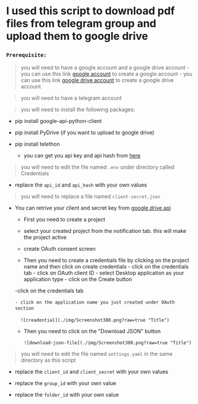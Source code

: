 # I used this script to download pdf files from telegram group and upload them to google drive

### ```Prerequisite:```
> you will need to have a google account and a google drive account
    - you can use this link [google account](https://accounts.google.com/signup/v2/webcreateaccount?flowName=GlifWebSignIn&flowEntry=SignUp) to create a google account 
    - you can use this link [google drive account](https://drive.google.com/drive/my-drive) to create a google drive account 
   

> you will need to have a telegram account


> you will need to install the following packages:

- pip install google-api-python-client   
 
- pip install PyDrive  (if you want to upload to google drive) 

- pip install telethon  

    - you can get you api key and api hash from [here](https://my.telegram.org/apps)
> you will need to edit the file named `.env` under directory called Credentials  

  - replace the `api_id` and `api_hash` with your own values 

> you will need to replace a file named `client-secret.json` 
 
- You can retrive your client and secret key from [google drive api](https://console.cloud.google.com/apis/credentials)
  - First you need to create a project
      
  - select your created project from the notification tab. this will make the project active    

  - create OAuth consent screen
  
  - Then you need to create a credentials file by clicking on the project name and then click on  create credentials
          - click on the credentials tab
          - click on OAuth client ID
          - select Desktop application as your application type
          - click on the Create button
      
  -click on the credentials tab     

      - click on the application name you just created under OAuth section    
          
        ![creadential](./img/Screenshot380.png?raw=true "Title")     
        
  - Then you need to click on the "Download JSON" button

        ![download-json-file](./img/Screenshot380.png?raw=true "Title")

  
> you will need to edit the file named `settings.yaml` in the same directory as this script 

- replace the `client_id` and `client_secret` with your own values

- replace the `group_id` with your own value


- replace the `folder_id` with your own value
